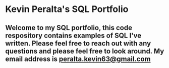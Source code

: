 # Kevin Peralta's SQL Portfolio

## Welcome to my SQL portfolio, this code respository contains examples of SQL I've written. Please feel free to reach out with any questions and please feel free to look around. My email address is peralta.kevin63@gmail.com 
